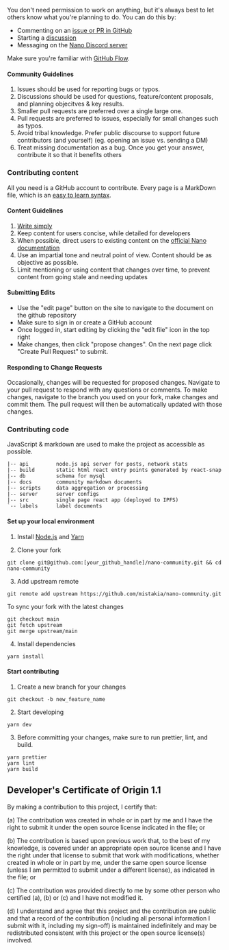 You don't need permission to work on anything, but it's always best to let others know what you're planning to do. You can do this by:

- Commenting on an [issue or PR in GitHub](https://github.com/mistakia/nano-community/issues)
- Starting a [discussion](https://github.com/mistakia/nano-community/discussions)
- Messaging on the [Nano Discord server](https://chat.nano.org/)

Make sure you're familiar with <a href="https://guides.github.com/introduction/flow/index.html" tagret="_blank">GitHub Flow</a>.

#### Community Guidelines

1. Issues should be used for reporting bugs or typos.
1. Discussions should be used for questions, feature/content proposals, and planning objecitves & key results.
1. Smaller pull requests are preferred over a single large one.
1. Pull requests are preferred to issues, especially for small changes such as typos.
1. Avoid tribal knowledge. Prefer public discourse to support future contributors (and yourself) (eg. opening an issue vs. sending a DM)
1. Treat missing documentation as a bug. Once you get your answer, contribute it so that it benefits others

### Contributing content

All you need is a GitHub account to contribute. Every page is a MarkDown file, which is an <a href="https://guides.github.com/features/mastering-markdown/" target="_blank">easy to learn syntax</a>.

#### Content Guidelines

1. [Write simply](http://www.paulgraham.com/simply.html)
1. Keep content for users concise, while detailed for developers
1. When possible, direct users to existing content on the [official Nano documentation](https://docs.nano.org/)
1. Use an impartial tone and neutral point of view. Content should be as objective as possible.
1. Limit mentioning or using content that changes over time, to prevent content from going stale and needing updates

#### Submitting Edits

- Use the "edit page" button on the site to navigate to the document on the github repository
- Make sure to sign in or create a GitHub account
- Once logged in, start editing by clicking the "edit file" icon in the top right
- Make changes, then click "propose changes". On the next page click "Create Pull Request" to submit.

#### Responding to Change Requests

Occasionally, changes will be requested for proposed changes. Navigate to your pull request to respond with any questions or comments. To make changes, navigate to the branch you used on your fork, make changes and commit them. The pull request will then be automatically updated with those changes.

### Contributing code

JavaScript & markdown are used to make the project as accessible as possible.

```
|-- api         node.js api server for posts, network stats
|-- build       static html react entry points generated by react-snap
|-- db          schema for mysql
|-- docs        community markdown documents
|-- scripts     data aggregation or processing
|-- server      server configs
|-- src         single page react app (deployed to IPFS)
`-- labels      label documents
```

#### Set up your local environment

1. Install [Node.js](https://nodejs.org/) and [Yarn](https://yarnpkg.com/)

2. Clone your fork

```
git clone git@github.com:[your_github_handle]/nano-community.git && cd nano-community
```

3. Add upstream remote

```
git remote add upstream https://github.com/mistakia/nano-community.git
```

To sync your fork with the latest changes

```
git checkout main
git fetch upstream
git merge upstream/main
```

4. Install dependencies

```
yarn install
```

#### Start contributing

1. Create a new branch for your changes

```
git checkout -b new_feature_name
```

2. Start developing

```
yarn dev
```

3. Before committing your changes, make sure to run prettier, lint, and build.

```
yarn prettier
yarn lint
yarn build
```

## Developer's Certificate of Origin 1.1

By making a contribution to this project, I certify that:

(a) The contribution was created in whole or in part by me and I
have the right to submit it under the open source license
indicated in the file; or

(b) The contribution is based upon previous work that, to the best
of my knowledge, is covered under an appropriate open source
license and I have the right under that license to submit that
work with modifications, whether created in whole or in part
by me, under the same open source license (unless I am
permitted to submit under a different license), as indicated
in the file; or

(c) The contribution was provided directly to me by some other
person who certified (a), (b) or (c) and I have not modified
it.

(d) I understand and agree that this project and the contribution
are public and that a record of the contribution (including all
personal information I submit with it, including my sign-off) is
maintained indefinitely and may be redistributed consistent with
this project or the open source license(s) involved.
